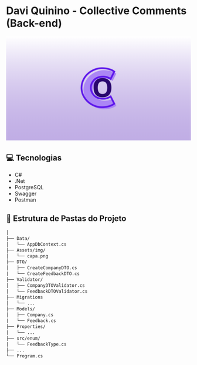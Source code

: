 # Davi Quinino - Collective Comments (Back-end)

![BANNER](Assets/img/capa.png)

## 💻 Tecnologias

- C#
- .Net
- PostgreSQL
- Swagger
- Postman

## 📃 Estrutura de Pastas do Projeto
```text
│
├── Data/
│   └── AppDbContext.cs
├── Assets/img/
│   └── capa.png
├── DTO/
│   ├── CreateCompanyDTO.cs
|   └── CreateFeedbackDTO.cs
├── Validator/
│   ├── CompanyDTOValidator.cs
|   └── FeedbackDTOValidator.cs
├── Migrations
│   └── ...
├── Models/
│   ├── Company.cs
|   └── Feedback.cs
├── Properties/
|   └── ...
├── src/enum/
|   └── FeedbackType.cs
├── ...
└── Program.cs
```
